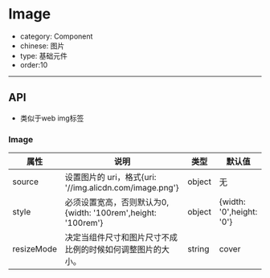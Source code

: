 # Image

- category: Component
- chinese: 图片
- type: 基础元件
- order:10
---

## API

- 类似于web img标签

### Image

属性 | 说明 | 类型 | 默认值
-----|-----|-----|------
source | 设置图片的 uri，格式{uri: '//img.alicdn.com/image.png'}  | object | 无
style | 必须设置宽高，否则默认为0,{width: '100rem',height: '100rem'} | object | {width: '0',height: '0'}
resizeMode | 决定当组件尺寸和图片尺寸不成比例的时候如何调整图片的大小。 | string | cover